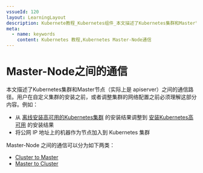 ```yaml
---
vssueId: 120
layout: LearningLayout
description: Kubernete教程_Kubernetes组件_本文描述了Kubernetes集群和Master节点（实际上是 apiserver）之间的通信路径。用户在自定义集群的安装之前，或者调整集群的网络配置之前必须理解这部分内容
meta:
  - name: keywords
    content: Kubernetes 教程,Kubernetes Master-Node通信
---
```


# Master-Node之间的通信

<AdSenseTitle/>

本文描述了Kubernetes集群和Master节点（实际上是 apiserver）之间的通信路径。用户在自定义集群的安装之前，或者调整集群的网络配置之前必须理解这部分内容。例如：
* 从 [离线安装高可用的Kubernetes集群](/install/install-k8s.html) 的安装结果调整到 [安装Kubernetes高可用](/install/install-kubernetes.html) 的安装结果
* 将公网 IP 地址上的机器作为节点加入到 Kubernetes 集群

Master-Node 之间的通信可以分为如下两类：
* [Cluster to Master](./com-n-m.html)
* [Master to Cluster](./com-m-n.html)
